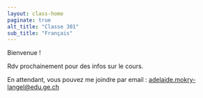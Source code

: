 ```yaml
---
layout: class-home
paginate: true
alt_title: "Classe 301" 
sub_title: "Français"
---
```


Bienvenue ! 

Rdv prochainement pour des infos sur le cours. 

En attendant, vous pouvez me joindre par email : 
[adelaide.mokry-langel@edu.ge.ch](mailto:adelaide.mokry-langel@edu.ge.ch)
